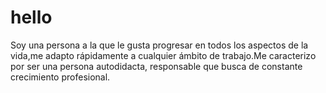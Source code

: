 # hello
Soy una persona a la que le gusta progresar en todos los aspectos de la vida,me adapto rápidamente a cualquier
ámbito de trabajo.Me caracterizo por ser una persona autodidacta, responsable que busca de constante crecimiento
profesional.
